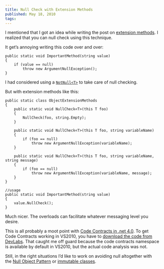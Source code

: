 ```yaml
---
title: Null Check with Extension Methods
published: May 18, 2010
tags: 
---
```


I mentioned that I got an idea while writing the post on [extension methods]. I realized that you can null check using this technique.

It get’s annoying writing this code over and over:

    public static void ImportantMethod(string value)
    {
        if (value == null)
            throw new ArgumentNullException();
    }

I had considered using a [`NotNull<T>`][null object] to take care of null checking.

But with extension methods like this:

    public static class ObjectExtensionMethods
    {
        public static void NullCheck<T>(this T foo)
        {
            NullCheck(foo, string.Empty);
        }
 
        public static void NullCheck<T>(this T foo, string variableName)
        {
            if (foo == null)
                throw new ArgumentNullException(variableName);
        }
 
        public static void NullCheck<T>(this T foo, string variableName, string message)
        {
            if (foo == null)
                throw new ArgumentNullException(variableName, message);
        }
    }

    //usage
    public static void ImportantMethod(string value)
    {
        value.NullCheck();
    }

Much nicer. The overloads can facilitate whatever messaging level you desire.

This is all probably a moot point with [Code Contracts in .net 4.0][code contracts]. To get Code Contracts working in VS2010, you have to [download the code from DevLabs][DevLabs]. That caught me off guard because the code contracts namespace is available by default in VS2010, but the actual code analysis was not.

Still, in the right situations I’d like to work on avoiding null altogether with the [Null Object Pattern] or [immutable classes].

[extension methods]:http://kijanawoodard.com/cool-feature-of-extension-methods
[null object]: http://journal.stuffwithstuff.com/2008/04/08/whats-the-opposite-of-nullable/
[code contracts]:http://mariusbancila.ro/blog/2009/05/31/code-contracts-in-visual-studio-2010/
[DevLabs]:http://msdn.microsoft.com/en-us/devlabs/dd491992.aspx
[Null Object Pattern]:http://en.wikipedia.org/wiki/Null_Object_pattern
[immutable classes]:http://weblogs.asp.net/bleroy/archive/2008/01/16/immutability-in-c.aspx